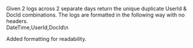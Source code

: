 Given 2 logs across 2 separate days return the unique duplicate UserId & DocId combinations. The logs are formatted in the following way with no headers.<br />
DateTime,UserId,DocId\n

Added formatting for readability.